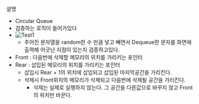 설명
  + Circular Queue
  + 검증하는 로직이 들어가있다
  + ![Test1](https://github.com/prk7048/portfolio/assets/33222301/9f3ed6ea-7e61-4cd7-a72b-d94ae83fe924)
    + 주어진 문자열을 random한 수 만큼 넣고 빼면서 Dequeue한 문자를 화면에 출력해 어긋난 지점이 있는지 검증하고있다.
  + Front : 다음번에 삭제할 메모리의 위치를 가리키는 포인터
  + Rear : 삽입된 메모리의 위치를 가리키는 포인터
    + 삽입시 Rear + 1의 위치에 삽입되고 삽입된 마지막공간을 가리킨다.
    + 삭제시 Front위치의 메모리가 삭제되고 다음번에 삭제될 공간을 가리킨다.
      + 삭제는 실제로 실행하지 않는다. 그 공간을 다른값으로 바꾸지 않고 Front의 위치만 바꾼다. 
